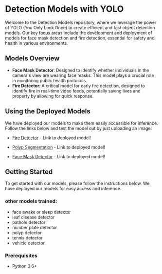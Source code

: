 # Detection Models with YOLO

Welcome to the Detection Models repository, where we leverage the power of YOLO (You Only Look Once) to create efficient and fast object detection models. Our key focus areas include the development and deployment of models for face mask detection and fire detection, essential for safety and health in various environments.

## Models Overview

- **Face Mask Detector**: Designed to identify whether individuals in the camera's view are wearing face masks. This model plays a crucial role in monitoring public health protocols.
- **Fire Detector**: A critical model for early fire detection, designed to identify fire in real-time video feeds, potentially saving lives and property by allowing for quick response.

## Using the Deployed Models

We have deployed our models to make them easily accessible for inference. Follow the links below and test the model out by just uploading an image:

- [Fire Detector](https://universe.roboflow.com/vision-zz6rk/fire_detector-g4lir/model/7) - Link to deployed model!

- [Polyp Segmentation](https://universe.roboflow.com/pavan-cs-q3hq0/polpy-twuhz/model/4) - Link to deployed model!

- [Face Mask Detector](https://universe.roboflow.com/wce-cmtzh/face_mask_detector-fhj36/model/3) - Link to deployed model!

## Getting Started

To get started with our models, please follow the instructions below. We have deployed our models for easy access and inference.

### other models trained:

- face awake or sleep detector
- leaf disease detector
- pathole detector
- number plate detector
- polyp detector
- tennis detector
- vehicle detector

### Prerequisites

- Python 3.6+

